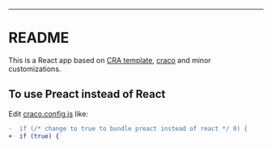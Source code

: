 
--------

# README

This is a React app based on [CRA template](https://github.com/facebook/create-react-app/tree/master/packages/cra-template-typescript), [craco](https://github.com/gsoft-inc/craco) and minor customizations.

## To use Preact instead of React

Edit [craco.config.js](craco.config.js) like:

```diff
-  if (/* change to true to bundle preact instead of react */ 0) {
+  if (true) {
```

